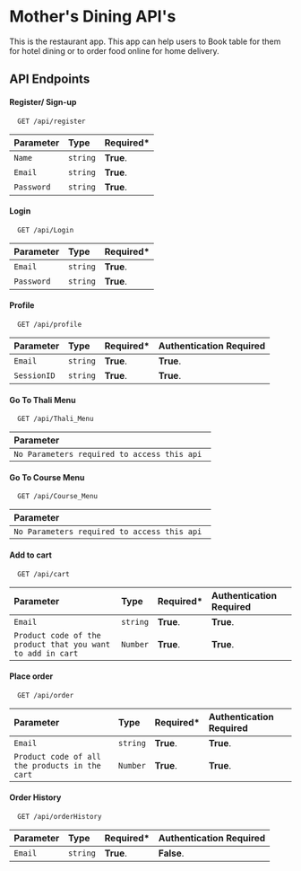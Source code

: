 
# Mother's Dining API's

This is the restaurant app. 
This app can help users to Book table for them for hotel dining or to order food online for home delivery.

## API Endpoints


#### Register/ Sign-up

```http
  GET /api/register
```

| Parameter | Type     | Required*                |
| :-------- | :------- | :------------------------- |
| `Name` | `string` | **True**. |
| `Email` | `string` | **True**. |
| `Password` | `string` | **True**. |

#### Login

```http
  GET /api/Login
```

| Parameter | Type     | Required*                       |
| :-------- | :------- | :-------------------------------- |
| `Email` | `string` | **True**. |
| `Password` | `string` | **True**. |

#### Profile

```http
  GET /api/profile
```

| Parameter | Type     | Required* | Authentication Required |
| :-------- | :------- | :---------- | :---------- |
| `Email` | `string` | **True**. | **True**. |
| `SessionID` | `string` | **True**. | **True**. |

#### Go To Thali Menu

```http
  GET /api/Thali_Menu
```

| Parameter |
| :-------- |
| `No Parameters required to access this api ` | 

#### Go To Course Menu

```http
  GET /api/Course_Menu
```

| Parameter |
| :-------- |
| `No Parameters required to access this api ` | 

#### Add to cart

```http
  GET /api/cart
```

| Parameter | Type     | Required* | Authentication Required |
| :-------- | :------- | :---------- | :---------- |
| `Email` | `string` | **True**. | **True**. |
| `Product code of the product that you want to add in cart` | `Number` | **True**. | **True**. |

#### Place order

```http
  GET /api/order
```

| Parameter | Type     | Required* | Authentication Required |
| :-------- | :------- | :---------- | :-------------------- |
| `Email` | `string` | **True**. | **True**. |
| `Product code of all the products in the cart` | `Number` | **True**. | **True**. |

#### Order History

```http
  GET /api/orderHistory
```

| Parameter | Type     | Required* | Authentication Required |
| :-------- | :------- | :---------- | :---------- |
| `Email` | `string` | **True**. | **False**. |


